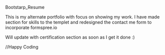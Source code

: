 Bootstarp_Resume

This is my alternate portfolio with focus on showing my work.
I have made section for skills to the templet and redesigned the 
contact me form to incorporate formspree.io 

Will update with certification section as soon as I get it done :)

//Happy Coding
